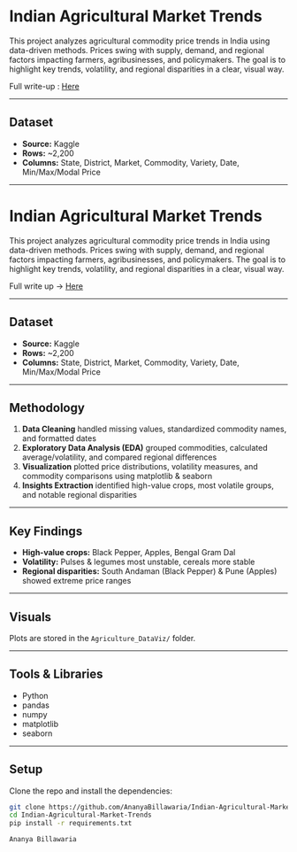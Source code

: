# Indian Agricultural Market Trends  

This project analyzes agricultural commodity price trends in India using data-driven methods. Prices swing with supply, demand, and regional factors impacting farmers, agribusinesses, and policymakers. The goal is to highlight key trends, volatility, and regional disparities in a clear, visual way.  

Full write-up :  [Here](https://medium.com/@ana.bee/indian-agricultural-market-trends-b6b304b1eb4d)  

---

## Dataset  
- **Source:** Kaggle  
- **Rows:** ~2,200  
- **Columns:** State, District, Market, Commodity, Variety, Date, Min/Max/Modal Price  

---
# Indian Agricultural Market Trends  

This project analyzes agricultural commodity price trends in India using data-driven methods. Prices swing with supply, demand, and regional factors impacting farmers, agribusinesses, and policymakers. The goal is to highlight key trends, volatility, and regional disparities in a clear, visual way.  

Full write up → [Here](https://medium.com/your-link-here)  

---

## Dataset  
- **Source:** Kaggle  
- **Rows:** ~2,200  
- **Columns:** State, District, Market, Commodity, Variety, Date, Min/Max/Modal Price  

---

## Methodology  
1. **Data Cleaning** handled missing values, standardized commodity names, and formatted dates  
2. **Exploratory Data Analysis (EDA)** grouped commodities, calculated average/volatility, and compared regional differences  
3. **Visualization** plotted price distributions, volatility measures, and commodity comparisons using matplotlib & seaborn  
4. **Insights Extraction** identified high-value crops, most volatile groups, and notable regional disparities  

---

## Key Findings  
- **High-value crops:** Black Pepper, Apples, Bengal Gram Dal  
- **Volatility:** Pulses & legumes most unstable, cereals more stable  
- **Regional disparities:** South Andaman (Black Pepper) & Pune (Apples) showed extreme price ranges  

---

## Visuals  
Plots are stored in the `Agriculture_DataViz/` folder.  

---

## Tools & Libraries  
- Python  
- pandas  
- numpy  
- matplotlib  
- seaborn  

---

## Setup  

Clone the repo and install the dependencies:  

```bash
git clone https://github.com/AnanyaBillawaria/Indian-Agricultural-Market-Trends.git
cd Indian-Agricultural-Market-Trends
pip install -r requirements.txt

Ananya Billawaria

